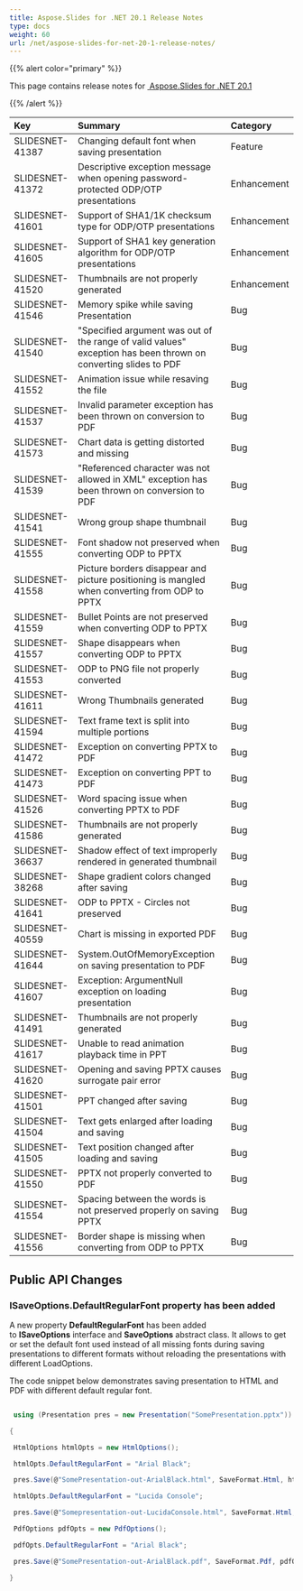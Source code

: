 ```yaml
---
title: Aspose.Slides for .NET 20.1 Release Notes
type: docs
weight: 60
url: /net/aspose-slides-for-net-20-1-release-notes/
---
```


{{% alert color="primary" %}} 

This page contains release notes for [ Aspose.Slides for .NET 20.1](https://www.nuget.org/packages/Aspose.Slides.NET/)

{{% /alert %}} 

|**Key**|**Summary**|**Category**|
| :- | :- | :- |
|SLIDESNET-41387|Changing default font when saving presentation|Feature|
|SLIDESNET-41372|Descriptive exception message when opening password-protected ODP/OTP presentations|Enhancement|
|SLIDESNET-41601|Support of SHA1/1K checksum type for ODP/OTP presentations|Enhancement|
|SLIDESNET-41605|Support of SHA1 key generation algorithm for ODP/OTP presentations|Enhancement|
|SLIDESNET-41520|Thumbnails are not properly generated|Enhancement|
|SLIDESNET-41546|Memory spike while saving Presentation|Bug|
|SLIDESNET-41540|"Specified argument was out of the range of valid values" exception has been thrown on converting slides to PDF|Bug|
|SLIDESNET-41552|Animation issue while resaving the file|Bug|
|SLIDESNET-41537|Invalid parameter exception has been thrown on conversion to PDF|Bug|
|SLIDESNET-41573|Chart data is getting distorted and missing|Bug|
|SLIDESNET-41539|"Referenced character was not allowed in XML" exception has been thrown on conversion to PDF|Bug|
|SLIDESNET-41541|Wrong group shape thumbnail|Bug|
|SLIDESNET-41555|Font shadow not preserved when converting ODP to PPTX|Bug|
|SLIDESNET-41558|Picture borders disappear and picture positioning is mangled when converting from ODP to PPTX|Bug|
|SLIDESNET-41559|Bullet Points are not preserved when converting ODP to PPTX|Bug|
|SLIDESNET-41557|Shape disappears when converting ODP to PPTX|Bug|
|SLIDESNET-41553|ODP to PNG file not properly converted|Bug|
|SLIDESNET-41611|Wrong Thumbnails generated|Bug|
|SLIDESNET-41594|Text frame text is split into multiple portions|Bug|
|SLIDESNET-41472|Exception on converting PPTX to PDF|Bug|
|SLIDESNET-41473|Exception on converting PPT to PDF|Bug|
|SLIDESNET-41526|Word spacing issue when converting PPTX to PDF|Bug|
|SLIDESNET-41586|Thumbnails are not properly generated|Bug|
|SLIDESNET-36637|Shadow effect of text improperly rendered in generated thumbnail|Bug|
|SLIDESNET-38268|Shape gradient colors changed after saving|Bug|
|SLIDESNET-41641|ODP to PPTX - Circles not preserved|Bug|
|SLIDESNET-40559|Chart is missing in exported PDF|Bug|
|SLIDESNET-41644|System.OutOfMemoryException on saving presentation to PDF|Bug|
|SLIDESNET-41607|Exception: ArgumentNull exception on loading presentation|Bug|
|SLIDESNET-41491|Thumbnails are not properly generated|Bug|
|SLIDESNET-41617|Unable to read animation playback time in PPT|Bug|
|SLIDESNET-41620|Opening and saving PPTX causes surrogate pair error|Bug|
|SLIDESNET-41501|PPT changed after saving|Bug|
|SLIDESNET-41504|Text gets enlarged after loading and saving|Bug|
|SLIDESNET-41505|Text position changed after loading and saving|Bug|
|SLIDESNET-41550|PPTX not properly converted to PDF|Bug|
|SLIDESNET-41554|Spacing between the words is not preserved properly on saving PPTX|Bug|
|SLIDESNET-41556|Border shape is missing when converting from ODP to PPTX|Bug|
## **Public API Changes**
### **ISaveOptions.DefaultRegularFont property has been added**
A new property **DefaultRegularFont** has been added to **ISaveOptions** interface and **SaveOptions** abstract class.
It allows to get or set the default font used instead of all missing fonts during saving presentations to different formats without reloading the presentations with different LoadOptions.

The code snippet below demonstrates saving presentation to HTML and PDF with different default regular font.

``` csharp

 using (Presentation pres = new Presentation("SomePresentation.pptx"))

{

 HtmlOptions htmlOpts = new HtmlOptions();

 htmlOpts.DefaultRegularFont = "Arial Black";

 pres.Save(@"SomePresentation-out-ArialBlack.html", SaveFormat.Html, htmlOpts);

 htmlOpts.DefaultRegularFont = "Lucida Console";

 pres.Save(@"Somepresentation-out-LucidaConsole.html", SaveFormat.Html, htmlOpts);

 PdfOptions pdfOpts = new PdfOptions();

 pdfOpts.DefaultRegularFont = "Arial Black";

 pres.Save(@"SomePresentation-out-ArialBlack.pdf", SaveFormat.Pdf, pdfOpts);

}

``` 



